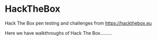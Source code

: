 # HackTheBox
Hack The Box pen testing and challenges from https://hackthebox.eu

Here we have walkthroughs of Hack The Box.........